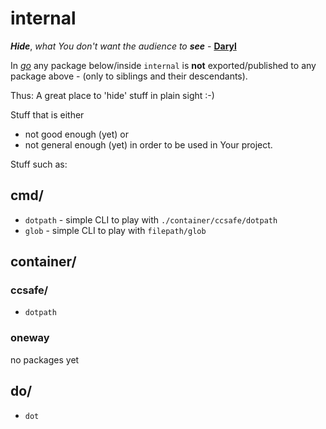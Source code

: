 # internal

***Hide***, *what You don't want the audience to* ***see*** - **[Daryl](Daryl.md)**

In *[go](http://golang.org)* any package below/inside `internal` is **not** exported/published to any package above - (only to siblings and their descendants).

Thus: A great place to 'hide' stuff in plain sight :-)

Stuff that is either
- not good enough (yet) or
- not general enough (yet)
in order to be used in Your project.

Stuff such as:

## cmd/
- `dotpath` - simple CLI to play with `./container/ccsafe/dotpath`
- `glob` - simple CLI to play with `filepath/glob`

## container/

### ccsafe/
- `dotpath`

### oneway
no packages yet

## do/
- `dot`